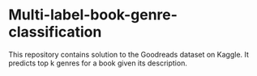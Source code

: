 # Multi-label-book-genre-classification
This repository contains solution to the Goodreads dataset on Kaggle. It predicts top k genres for a book given its description.
